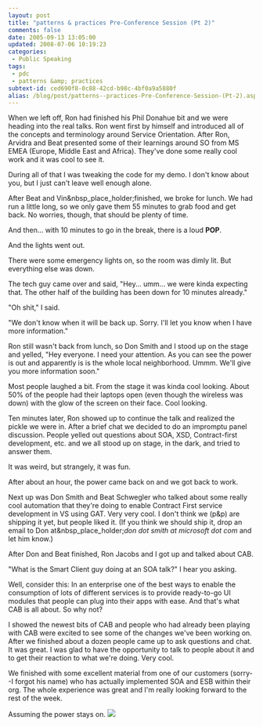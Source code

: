 ```yaml
---
layout: post
title: "patterns & practices Pre-Conference Session (Pt 2)"
comments: false
date: 2005-09-13 13:05:00
updated: 2008-07-06 10:19:23
categories:
 - Public Speaking
tags:
 - pdc
 - patterns &amp; practices
subtext-id: ced690f8-0c88-42cd-b98c-4bf0a9a5880f
alias: /blog/post/patterns--practices-Pre-Conference-Session-(Pt-2).aspx
---
```



When we left off, Ron had finished his Phil Donahue bit and we were heading into the real talks. Ron went first by himself and introduced all of the concepts and terminology around Service Orientation. After Ron, Arvidra and Beat presented some of their learnings around SO from MS EMEA (Europe, Middle East and Africa). They've done some really cool work and it was cool to see it. 

During all of that I was tweaking the code for my demo. I don't know about you, but I just can't leave well enough alone. 

After Beat and Vin&nbsp_place_holder;finished, we broke for lunch. We had run a little long, so we only gave them 55 minutes to grab food and get back. No worries, though, that should be plenty of time. 

And then... with 10 minutes to go in the break, there is a loud **POP**. 

And the lights went out. 

There were some emergency lights on, so the room was dimly lit. But everything else was down. 

The tech guy came over and said, "Hey... umm... we were kinda expecting that. The other half of the building has been down for 10 minutes already."

"Oh shit," I said. 

"We don't know when it will be back up. Sorry. I'll let you know when I have more information."

Ron still wasn't back from lunch, so Don Smith and I stood up on the stage and yelled, "Hey everyone. I need your attention. As you can see the power is out and apparently is is the whole local neighborhood. Ummm. We'll give you more information soon."

Most people laughed a bit. From the stage it was kinda cool looking. About 50% of the people had their laptops open (even though the wireless was down) with the glow of the screen on their face. Cool looking. 

Ten minutes later, Ron showed up to continue the talk and realized the pickle we were in. After a brief chat we decided to do an impromptu panel discussion. People yelled out questions about SOA, XSD, Contract-first development, etc. and we all stood up on stage, in the dark, and tried to answer them. 

It was weird, but strangely, it was fun. 

After about an hour, the power came back on and we got back to work. 

Next up was Don Smith and Beat Schwegler who talked about some really cool automation that they're doing to enable Contract First service development in VS using GAT. Very very cool. I don't think we (p&p) are shipping it yet, but people liked it. (If you think we should ship it, drop an email to Don at&nbsp_place_holder;_don dot smith at microsoft dot com_ and let him know.) 

After Don and Beat finished, Ron Jacobs and I got up and talked about CAB. 

"What is the Smart Client guy doing at an SOA talk?" I hear you asking. 

Well, consider this: In an enterprise one of the best ways to enable the consumption of lots of different services is to provide ready-to-go UI modules that people can plug into their apps with ease. And that's what CAB is all about. So why not? 

I showed the newest bits of CAB and people who had already been playing with CAB were excited to see some of the changes we've been working on. After we finished about a dozen people came up to ask questions and chat. It was great. I was glad to have the opportunity to talk to people about it and to get their reaction to what we're doing. Very cool. 

We finished with some excellent material from one of our customers (sorry--I forgot his name) who has actually implemented SOA and ESB within their org. The whole experience was great and I'm really looking forward to the rest of the week. 

Assuming the power stays on. ![](/Files/smile1.gif)
